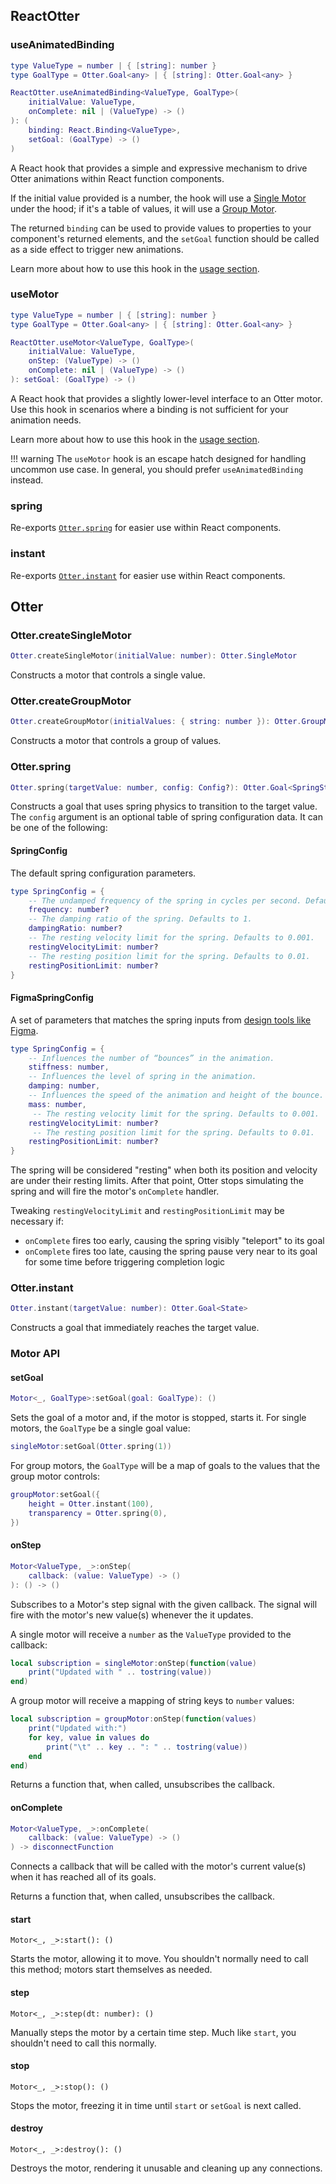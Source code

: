 ## ReactOtter

### useAnimatedBinding
```lua
type ValueType = number | { [string]: number }
type GoalType = Otter.Goal<any> | { [string]: Otter.Goal<any> }

ReactOtter.useAnimatedBinding<ValueType, GoalType>(
	initialValue: ValueType,
	onComplete: nil | (ValueType) -> ()
): (
	binding: React.Binding<ValueType>,
	setGoal: (GoalType) -> ()
)
```
A React hook that provides a simple and expressive mechanism to drive Otter animations within React function components.

If the initial value provided is a number, the hook will use a [Single Motor](#ottercreatesinglemotor) under the hood; if it's a table of values, it will use a [Group Motor](#ottercreategroupmotor).

The returned `binding` can be used to provide values to properties to your component's returned elements, and the `setGoal` function should be called as a side effect to trigger new animations.

Learn more about how to use this hook in the [usage section](usage/react.md).

### useMotor
```lua
type ValueType = number | { [string]: number }
type GoalType = Otter.Goal<any> | { [string]: Otter.Goal<any> }

ReactOtter.useMotor<ValueType, GoalType>(
	initialValue: ValueType,
	onStep: (ValueType) -> ()
	onComplete: nil | (ValueType) -> ()
): setGoal: (GoalType) -> ()
```
A React hook that provides a slightly lower-level interface to an Otter motor. Use this hook in scenarios where a binding is not sufficient for your animation needs.

Learn more about how to use this hook in the [usage section](usage/react.md#usemotor).

!!! warning
	The `useMotor` hook is an escape hatch designed for handling uncommon use case. In general, you should prefer `useAnimatedBinding` instead.

### spring
Re-exports [`Otter.spring`](#otterspring) for easier use within React components.

### instant
Re-exports [`Otter.instant`](#otterinstant) for easier use within React components.

## Otter

### Otter.createSingleMotor
```lua
Otter.createSingleMotor(initialValue: number): Otter.SingleMotor
```

Constructs a motor that controls a single value.

### Otter.createGroupMotor
```lua
Otter.createGroupMotor(initialValues: { string: number }): Otter.GroupMotor
```

Constructs a motor that controls a group of values.

### Otter.spring
```lua
Otter.spring(targetValue: number, config: Config?): Otter.Goal<SpringState>
```

Constructs a goal that uses spring physics to transition to the target value. The `config` argument is an optional table of spring configuration data. It can be one of the following:

#### SpringConfig

The default spring configuration parameters.

```lua
type SpringConfig = {
	-- The undamped frequency of the spring in cycles per second. Defaults to 1.
	frequency: number?
	-- The damping ratio of the spring. Defaults to 1.
	dampingRatio: number?
	-- The resting velocity limit for the spring. Defaults to 0.001.
	restingVelocityLimit: number?
	-- The resting position limit for the spring. Defaults to 0.01.
	restingPositionLimit: number?
}
```

#### FigmaSpringConfig

A set of parameters that matches the spring inputs from [design tools like Figma](https://help.figma.com/hc/en-us/articles/360051748654-Prototype-easing-and-spring-animations#Custom_spring_curves).

```lua
type SpringConfig = {
	-- Influences the number of “bounces” in the animation.
	stiffness: number,
	-- Influences the level of spring in the animation.
	damping: number,
	-- Influences the speed of the animation and height of the bounce.
	mass: number,
	 -- The resting velocity limit for the spring. Defaults to 0.001.
	restingVelocityLimit: number?
	 -- The resting position limit for the spring. Defaults to 0.01.
	restingPositionLimit: number?
}
```

The spring will be considered "resting" when both its position and velocity are under their resting limits. After that point, Otter stops simulating the spring and will fire the motor's `onComplete` handler.

Tweaking `restingVelocityLimit` and `restingPositionLimit` may be necessary if:

* `onComplete` fires too early, causing the spring visibly "teleport" to its goal
* `onComplete` fires too late, causing the spring pause very near to its goal for some time before triggering completion logic

### Otter.instant
```lua
Otter.instant(targetValue: number): Otter.Goal<State>
```

Constructs a goal that immediately reaches the target value.


### Motor API

#### setGoal
```lua
Motor<_, GoalType>:setGoal(goal: GoalType): ()
```

Sets the goal of a motor and, if the motor is stopped, starts it. For single motors, the `GoalType` be a single goal value:
```lua
singleMotor:setGoal(Otter.spring(1))
```

For group motors, the `GoalType` will be a map of goals to the values that the group motor controls:
```lua
groupMotor:setGoal({
	height = Otter.instant(100),
	transparency = Otter.spring(0),
})
```

#### onStep
```lua
Motor<ValueType, _>:onStep(
	callback: (value: ValueType) -> ()
): () -> ()
```

Subscribes to a Motor's step signal with the given callback. The signal will fire with the motor's new value(s) whenever the it updates.

A single motor will receive a `number` as the `ValueType` provided to the callback:
```lua
local subscription = singleMotor:onStep(function(value)
	print("Updated with " .. tostring(value))
end)
```

A group motor will receive a mapping of string keys to `number` values:
```lua
local subscription = groupMotor:onStep(function(values)
	print("Updated with:")
	for key, value in values do
		print("\t" .. key .. ": " .. tostring(value))
	end
end)
```

Returns a function that, when called, unsubscribes the callback.

#### onComplete
```lua
Motor<ValueType, _>:onComplete(
	callback: (value: ValueType) -> ()
) -> disconnectFunction
```

Connects a callback that will be called with the motor's current value(s) when it has reached all of its goals.

Returns a function that, when called, unsubscribes the callback.

#### start
```
Motor<_, _>:start(): ()
```

Starts the motor, allowing it to move. You shouldn't normally need to call this method; motors start themselves as needed.

#### step
```
Motor<_, _>:step(dt: number): ()
```

Manually steps the motor by a certain time step. Much like `start`, you shouldn't need to call this normally.

#### stop
```
Motor<_, _>:stop(): ()
```

Stops the motor, freezing it in time until `start` or `setGoal` is next called.

#### destroy
```
Motor<_, _>:destroy(): ()
```

Destroys the motor, rendering it unusable and cleaning up any connections.

